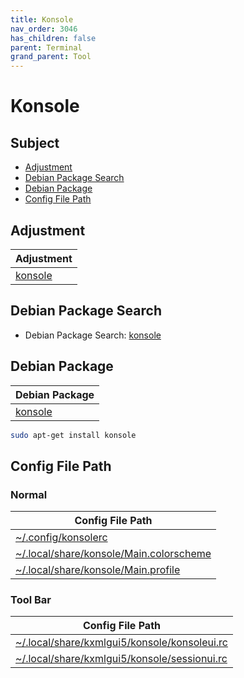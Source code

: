 ```yaml
---
title: Konsole
nav_order: 3046
has_children: false
parent: Terminal
grand_parent: Tool
---
```



# Konsole


## Subject

* [Adjustment](#adjustment)
* [Debian Package Search](#debian-package-search)
* [Debian Package](#debian-package)
* [Config File Path](#config-file-path)


## Adjustment

| Adjustment |
| --- |
| [konsole](https://github.com/samwhelp/debian-adjustment/tree/main/prototype/main/tool-config/part/konsole) |


## Debian Package Search

* Debian Package Search: [konsole](https://packages.debian.org/search?searchon=names&keywords=konsole)


## Debian Package

| Debian Package |
| --- |
| [konsole](https://packages.debian.org/stable/konsole) |

``` sh
sudo apt-get install konsole
```


## Config File Path


### Normal

| Config File Path |
| --- |
| [~/.config/konsolerc](https://github.com/samwhelp/debian-adjustment/blob/main/prototype/tool/konsole/asset/overlay/etc/skel/.config/konsolerc) |
| [~/.local/share/konsole/Main.colorscheme](https://github.com/samwhelp/debian-adjustment/blob/main/prototype/tool/konsole/asset/overlay/etc/skel/.local/share/konsole/Main.colorscheme) |
| [~/.local/share/konsole/Main.profile](https://github.com/samwhelp/debian-adjustment/blob/main/prototype/tool/konsole/asset/overlay/etc/skel/.local/share/konsole/Main.profile) |


### Tool Bar

| Config File Path |
| --- |
| [~/.local/share/kxmlgui5/konsole/konsoleui.rc](https://github.com/samwhelp/debian-adjustment/blob/main/prototype/tool/konsole/asset/overlay/etc/skel/.local/share/kxmlgui5/konsole/konsoleui.rc) |
| [~/.local/share/kxmlgui5/konsole/sessionui.rc](https://github.com/samwhelp/debian-adjustment/blob/main/prototype/tool/konsole/asset/overlay/etc/skel/.local/share/kxmlgui5/konsole/sessionui.rc) |
